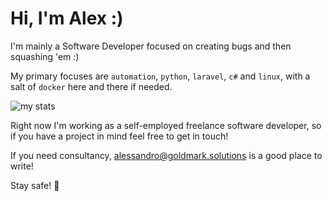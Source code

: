 # Hi, I'm Alex :)

I'm mainly a Software Developer focused on creating bugs and then squashing 'em :)

My primary focuses are `automation`, `python`, `laravel`, `c#` and `linux`, with a salt of `docker` here and there if needed.

![my stats](https://github-readme-stats.vercel.app/api?username=ilbuonmarcio&theme=gotham)

Right now I'm working as a self-employed freelance software developer, so if you have a project in mind feel free to get in touch!

If you need consultancy, alessandro@goldmark.solutions is a good place to write!

Stay safe! 💙
